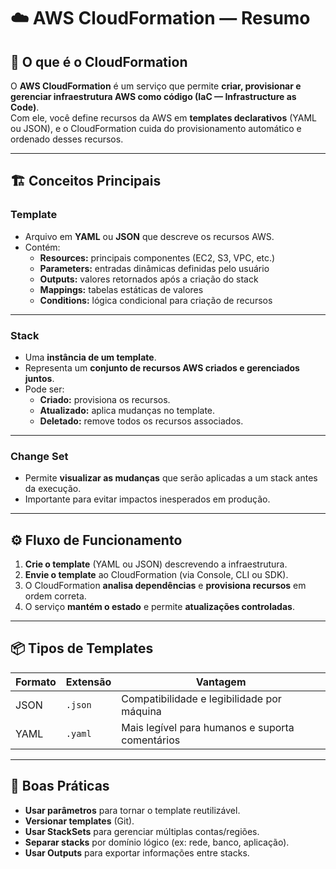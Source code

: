 # ☁️ AWS CloudFormation — Resumo

## 🧩 O que é o CloudFormation
O **AWS CloudFormation** é um serviço que permite **criar, provisionar e gerenciar infraestrutura AWS como código (IaC — Infrastructure as Code)**.  
Com ele, você define recursos da AWS em **templates declarativos** (YAML ou JSON), e o CloudFormation cuida do provisionamento automático e ordenado desses recursos.

---

## 🏗️ Conceitos Principais

### **Template**
- Arquivo em **YAML** ou **JSON** que descreve os recursos AWS.  
- Contém:
  - **Resources:** principais componentes (EC2, S3, VPC, etc.)
  - **Parameters:** entradas dinâmicas definidas pelo usuário
  - **Outputs:** valores retornados após a criação do stack
  - **Mappings:** tabelas estáticas de valores
  - **Conditions:** lógica condicional para criação de recursos

---

### **Stack**
- Uma **instância de um template**.
- Representa um **conjunto de recursos AWS criados e gerenciados juntos**.
- Pode ser:
  - **Criado:** provisiona os recursos.
  - **Atualizado:** aplica mudanças no template.
  - **Deletado:** remove todos os recursos associados.

---

### **Change Set**
- Permite **visualizar as mudanças** que serão aplicadas a um stack antes da execução.
- Importante para evitar impactos inesperados em produção.

---

## ⚙️ Fluxo de Funcionamento

1. **Crie o template** (YAML ou JSON) descrevendo a infraestrutura.  
2. **Envie o template** ao CloudFormation (via Console, CLI ou SDK).  
3. O CloudFormation **analisa dependências** e **provisiona recursos** em ordem correta.  
4. O serviço **mantém o estado** e permite **atualizações controladas**.

---

## 📦 Tipos de Templates

| Formato | Extensão | Vantagem |
|----------|-----------|-----------|
| JSON | `.json` | Compatibilidade e legibilidade por máquina |
| YAML | `.yaml` | Mais legível para humanos e suporta comentários |

---

## 🧠 Boas Práticas

- **Usar parâmetros** para tornar o template reutilizável.  
- **Versionar templates** (Git).  
- **Usar StackSets** para gerenciar múltiplas contas/regiões.  
- **Separar stacks** por domínio lógico (ex: rede, banco, aplicação).  
- **Usar Outputs** para exportar informações entre stacks.
